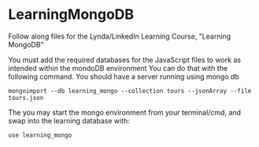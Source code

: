 # LearningMongoDB

Follow along files for the Lynda/LinkedIn Learning Course, "Learning MongoDB"


You must add the required databases for the JavaScript files to work as intended within the mondoDB environment
You can do that with the following command. You should have a server running using mongo db

```
mongoimport --db learning_mongo --collection tours --jsonArray --file tours.json
```

The you may start the mongo environment from your terminal/cmd, and swap into the learning database with:

```
use learning_mongo
```
